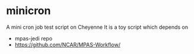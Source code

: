 # minicron
A mini cron job test script on Cheyenne
It is a toy script which depends on
 * mpas-jedi repo
 * https://github.com/NCAR/MPAS-Workflow/
